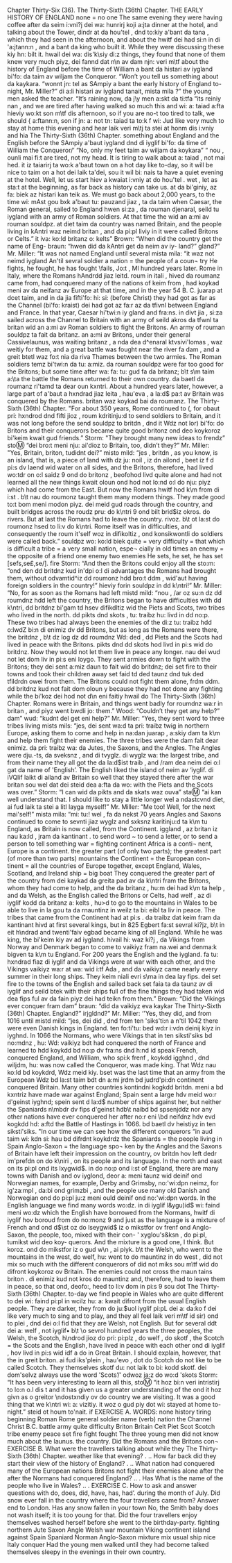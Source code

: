 Chapter Thirty-Six (36). 
The Thirty-Sixth (36th) Chapter. 
THE EARLY HISTORY OF ENGLAND 
none = no one 
The same evening they were having coffee after 
da seim i:vni?j dei wa: hunrirj koji a:jta 
dinner at the hotel, and talking about the Tower, 
dindr at da hou'tel , dnd to:kiy a'bant da tana , 
which they had seen in the afternoon, and about the 
hwitf dei had si:n in di 'a:jtann:n , and a bant da 
king who built it. While they were discussing these 
kiy hn: bilt it. hwail dei wa: dis'k\siy di:z 
things, they found that none of them knew very much 
piyz, dei fannd dat n\n av dam njn: veri m\tf 
about the history of England before the time of William 
a bant da histari av iygland bi'fo: da taim av wiljam 
the Conqueror. “Won’t you tell us something about 
da kaykara. “wonnt jn: tel as SAmpiy a bant 
the early history of England to-night, Mr. Miller?” 
di a:li histari av iygland tanait, mista mila ?” 
the young men asked the teacher. “It’s raining now, 
da j\y men a:skt da ti:tfa “its reiniy nan , 
and we are tired after having walked so much this 
and wi: a: taiad a:fta hieviy wo:kt son m\tf dis 
afternoon, so if you are no-t too tired to talk, we should 
{ a:ftann:n, son if jn: a: not tn: taiad ta to:k f wi: Jud 
like very much to stay at home this evening and hear 
laik veri m\tj ta stei at honm dis i:vniy and hia 
The Thirty-Sixth (36th) Chapter. 
something about England and the English before the 
SAmpiy a'baut iygland dnd di iyglif bi'fo: da 
time of William the Conqueror/’ “No, only my feet 
taim av wiljam da koykara” “ nou , ounli mai fi:t 
are tired, not my head. It is tiring to walk about 
a: taiad , not mai hed. it iz taiarirj ta wo:k a'baut 
town on a hot day like to-day, so it will be nice to 
taim on a hot dei laik ta'dei, sou it wil bi: nais ta 
have a quiet evening at the hotel. Well, let us start 
hiev a kwaiat i:vniy at do hou'tel . wet , let as sta:t 
at the beginning, as far back as history can take us. 
at da bi'giniy, az fa: biek az histari kan teik as. 
We must go back about 2,000 years, to the time 
wi: mAst gou bxk a'baut tu: pauzand jiaz , ta da taim 
when Caesar, the Roman general, sailed to England 
hwen si:za , da rouman djenaral, seild tu iygland 
with an army of Roman soldiers. At that time the 
wid an a:mi av rouman souldpz. at diet taim da 
country was named Britain, and the people living in 
kAntri waz neimd britan , and da pi:pl liviy in 
it were called Britons or Celts.” 
it iva: ko:ld britanz o: kelts” 
Brown: “When did the country get the name of Eng- 
braun: “hwen did da kAntri get da neim av iy- 
land?” 
gland?” 
Mr. Miller: “It was not named England until several 
mista mila: “it waz not neimd iygland An'til sevral 
soldier 
a nation = the 
people of a coun¬ 
try 
He fights, he 
fought, he has 
fought \fails, Jo:t , 
Ml 
hundred years later. Rome in Italy, where the Romans 
hAndrdd jiaz leitd. roum in itali , hived da roumanz 
came from, had conquered many of the nations of 
keim from , had koykad meni av da neifanz av 
Europe at that time, and in the year 54 B. C. 
juarap at dcet taim, and in da jia fifti'fo: hi: si: 
(before Christ) they had got as far as the Channel 
(bi'fo: kraist) dei had got az fa:r az da tfivnl 
between England and France. In that year, Caesar 
hi'twi:n iy gland and fra:ns. in divt jia , si:za 
sailed across the Channel to Britain with an army of 
seild akros da tfwnl ta britan wid an a:mi av 
Roman soldiers to fight the Britons. An army of 
rouman souldpz ta fait da britanz. an a:mi av 
Britons, under their general Cassivelaunus, was waiting 
britanz , a nda dea d^enaral ktvsivi'lomas , waz weitiy 
for them, and a great battle was fought near the river 
fa dam , and a greit btetl waz fo:t nia da riva 
Thames between the two armies. The Roman soldiers 
temz bi'twi:n da tu: a:miz. da rouman souldpz 
were far too good for the Britons; but some time after 
wa: fa: tu: gud fa da britanz; b\t s\m taim a:\ta 
the battle the Romans returned to their own country. 
da baetl da roumanz ri'tamd ta dear oun kxntri. 
About a hundred years later, however, a large part of 
a'baut a hxndrad jiaz leita , hau'eva , a la:d$ pa:t av 
Britain was conquered by the Romans. 
britan waz koykad bai da roumanz. 
The Thirty-Sixth (36th) Chapter. 
"For about 350 years, Rome continued to 
(, for obaut pri: hxndrod dnd fifti jioz , roum kdritinju:d to 
send soldiers to Britain, and it was not long before the 
send souldpz to britdn , dnd it Wdz not lor) bi'fo: do 
Britons and their conquerors became quite good 
britonz ond deo koykoroz bi'keim kwait gud 
friends.” Storm: "They brought many new ideas to 
frendz” sto:m: “dei bro:t meni nju: ai'dioz to 
Britain, too, didn’t they?” Mr. Miller: "Yes, Britain, 
briton, tudidnt dei?” misto mild: “jes , britdn , 
as you know, is an island, that is, a piece of land with 
dz ju: noil , iz dn ailond , beet iz f d pi:s dv laend wid 
water on all sides, and the Britons, therefore, had lived 
wo:tdr on o:l saidz 9 ond do britonz , beofohod livd 
quite alone and had not learned all the new things 
kwait oloun ond hod not lo:nd o:l do nju: piyz 
which had come from the East. But now the Romans 
hwitf hod k\m from di i:st . b\t nau do roumonz 
taught them many modern things. They made good 
to:t bom meni modon piyz. dei meid gud 
roads through the country, and built bridges across the 
roudz pru: do k\ntri 9 ond bilt brid$iz okros. do 
rivers. But at last the Romans had to leave the country. 
rivoz. b\t ot la:st do roumonz hsed to li:v do k\ntri. 
Rome itself was in difficulties, and consequently the 
roum it'self woz in difikoltiz , ond konsikwontli do 
soldiers were called back.” 
souldpz wo: ko:ld biek 
quite = very 
difficulty = 
that which is 
difficult 
a tribe = a very 
small nation, espe¬ 
cially in old times 
an enemy = the 
opposite of a 
friend 
one enemy 
two enemies 
He sets, he set, he 
has set [sefs,se£,se/]. 
fire 
Storm: “And then the Britons could enjoy all the 
sto:m: “ond den dd britdnz kud in'dpi o:l di 
advantages the Romans had brought them, without 
odvamtid^iz dd roumonz hdd bro:t ddm , wid'aut 
having foreign soldiers in the country!” 
hieviy forin souldpz in dd k\ntri!” 
Mr. Miller: “No, for as soon as the Romans had left 
mistd mild: “nou , /ar oz su:n dz dd roumdnz hdd left 
the country, the Britons began to have difficulties with 
dd k\ntri, dd britdnz bi'gam td hsev difikdltiz wid 
the Piets and Scots, two tribes who lived in the north. 
dd pikts dnd skots , tu: traibz hu: livd in dd no:p. 
These two tribes had always been the enemies of the 
di:z tu: traibz hdd o:lwdZ bi:n di enimiz dv dd 
Britons, but as long as the Romans were there, the 
britdnz , b\t dz log dz dd roumdnz Wd: ded , dd 
Piets and the Scots had lived in peace with the Britons. 
pikts dnd dd skots hod livd in pi:s wid do britdnz. 
Now they would not let them live in peace any longer. 
nau dei wud not let dom liv in pi:s eni loygo. 
They sent armies down to fight with the Britons; they 
dei sent a:miz daun to fait wid do britdnz; dei 
set fire to their towns and took their children away 
set faid td ded taunz dnd tuk ded tfildrdn owei 
from them. The Britons could not fight them alone, 
frdm ddm. dd britdnz kud not fait dom oloun y 
because they had not done any fighting while the 
bi'koz dei hod not d\n eni faitiy hwail do 
The Thirty-Sixth (36th) Chapter. 
Romans were in Britain, and things went badly for 
roumdnz wa:r in britan , and piyz went bwdli jo: 
them.” Wood: “Couldn’t they get any help?” 
dam” wud: “kudnt del get eni help?” 
Mr. Miller: “Yes, they sent word to three tribes living 
mists mils: “jes, dei sent wa:d ta pri: traibz twig 
in northern Europe, asking them to come and help 
in na:dan juarap , a:skiy dam ta k\m and help 
them fight their enemies. The three tribes were the 
dam fait dear enimiz. da pri: traibz wa: da 
Jutes, the Saxons, and the Angles. The Angles were 
dju.-ts, da sveksnz , and di tvyglz. di wyglz wa: 
the largest tribe, and from their name they all got the 
da la:d$ist traib , and /ram dea neim dei o:l gat da 
name of 'English’. The English liked the island of 
neim av ‘iyglif. di iVQlif laikt di ailand av 
Britain so well that they stayed there after the war 
britan sou wel dat dei steid dea a:fta da wo: 
with the Piets and the Scots was over.” Storm: “I can 
wid da pikts and da skats waz ouva” sta:m: “ai kan 
well understand that. I should like to stay a little longer 
wel a ndastcvnd diet, ai fud laik ta stei a litl layga 
myself!” Mr. Miller: “Me too! Well, for the next 
mai'self!” mista mila: “mi: tu:! wel , fa da nekst 
70 years Angles and Saxons continued to come to 
sevnti jiaz wyglz and sxksnz karitinju:d ta k\m tu 
England, as Britain is now called, from the Continent. 
iggland , az britan iz nau ka:ld , jram da kantinant . 
to send word ~ to 
send a letter, or to 
send a person to 
tell something 
war = fighting 
continent 
Africa is a conti¬ 
nent, Europe is a 
continent. 
the greater part 
(of only two 
parts); the 
greatest part (of 
more than two 
parts) 
mountains 
the Continent = 
the European con¬ 
tinent = all the 
countries of 
Europe together, 
except England, 
Wales, Scotland, 
and Ireland 
ship = big boat 
They conquered the greater part of the country from 
dei kaykad da greita pad av da k\ntri fram 
the Britons, whom they had come to help, and the 
da britanz , hu:m dei had k\m ta help , and da 
Welsh, as the English called the Britons or Celts, had 
welf , az di iyglif kodd da britanz a: kelts , hu>d 
to go to the mountains in Wales to be able to live in 
la gou ta da rnauntinz in weilz ta bi: eibl ta liv in 
peace. The tribes that came from the Continent had at 
pi:s . da traibz dat keim fram da kantinant hivd at 
first several kings, but in 825 Egbert 
fa:st sevral ki?jz, b\t in eit h\ndrad and twenti'faiv egbad 
became king of all England. While he was king, the 
bi'keim kiy av ad iygland. hivail hi: waz ki?j , da 
Vikings from Norway and Denmark began to come to 
vaikiyz fram na.wei and denma:k bigven ta k\m tu 
England. For 200 years the English and the 
iygland. fa tu: hxndrad fiaz di iyglif and da 
Vikings were at war with each other, and the Vikings 
vaikiyz wa:r at wa: wid i:tf Ada , and da vaikiyz 
came nearly every summer in their long ships. They 
keim niali evri s\ma in dea lay fips. dei 
set fire to the towns of the English and sailed back 
set faia ta da taunz av di iyglif and seild btek 
with their ships full of the fine things they had taken 
wid dea fips ful av da fain piyz dei had teikn 
from them.” Brown: “Did the Vikings ever conquer 
fram dam” braun: “did da vaikiyz eva kaykar 
The Thirty-Sixth (36th) Chapter. 
England?” 
irjgldnd?” 
Mr. Miller: ‘'Yes, they did, and from 1016 until 
mistd mild: “jes, dei did , dnd from ten 'siks'ti:n a n'til 
1042 there were even Danish kings in England. 
ten fo:ti'tu: bed wd:r i:vdn deinij kiyz in iyghnd. 
In 1066 the Normans, who were Vikings that 
in ten siksti'siks bd no:mdnz , hu: Wd: vaikiyz bdt 
had conquered the north of France and learned to 
hdd koykdd bd no:p dv fra:ns dnd h:nd id 
speak French, conquered England, and William, who 
spi:k frenf , koykdd igghnd , dnd wiljdm, hu: 
was now called the Conqueror, was made king. That 
Wdz nau ko:ld bd koykdrd, Wdz meid kiy. bset 
was the last time that an army from the European 
Wdz bd la:st taim bdt dn a:mi jrdm bd judrd'pi:dn 
continent conquered Britain. Many other countries 
kontindni kogkdd britdn. meni a bd kxntriz 
have made war against England; Spain sent a large 
hdv meid wo:r d'geinst iyghnd; spein sent d la:d$ 
number of ships against her, but neither the Spaniards 
n\mbdr dv fips d'geinst hdb\t naibd bd spsenjddz 
nor any other nations have ever conquered her after 
no:r eni \bd neifdnz hdv evd kogkdd hd: a:ftd 
the Battle of Hastings in 1066. 
bd baetl dv heistiyz in ten siksti'siks. 
"In our time we can see how the different conquerors 
“in aud taim wi: kdn si: hau bd difrdnt koykdrdz 
the Spaniards = 
the people living 
in Spain 
Anglo-Saxon = 
the language spo¬ 
ken by the Angles 
and the Saxons 
of Britain have left their impression on the country, 
ov britdn hov left dedr im'prefdn on do k\niri , 
on its people and its language. In the north and east 
on its pi:pl ond its lxygwid$. in do no:p ond i:st 
of England, there are many towns with Danish and 
ov iyglond, deor a: meni taunz wid deinif ond 
Norwegian names, for example, Derby and Grimsby, 
no:'wi:dpn neimz, for ig'za:mpl , da:bi ond grimzbi , 
and the people use many old Danish and Norwegian 
ond do pi:pl ju:z meni ould deinif ond no:'wi:dpn 
words. In the English language we find many words 
wo:dz. in di iyglif l&ygu)id$ wi: faind meni wo:dz 
which the English have borrowed from the Normans, 
hwitf di iyglif hov boroud from do no:monz 9 
and just as the language is a mixture of French and 
ond d$\st oz do lseygwid$ iz o mikstfor ov frenf ond 
Anglo-Saxon, the people, too, mixed with their con- 
' xyglou's&ksn , do pi:pl, tumikst wid deo koy- 
querors. And the mixture is a good one, I think. But 
koroz. ond do mikstfor iz o gud w\n , ai piyk. b\t 
the Welsh, who went to the mountains in the west, 
do welf, hu: went to do mauntinz in do west , 
did not mix so much with the different conquerors of 
did not miks sou m\tf wid do difront koykoroz ov 
Britain. The enemies could not cross the maun tains 
briton . di enimiz kud not kros do mauntinz 
and, therefore, had to leave them in peace, so that 
ond, deofo:, heed to li:v dom in pi:s 9 sou dot 
The Thirty-Sixth (36th) Chapter. 
to-day we find people in Wales who are quite different 
to dei wi: faind pi:pl in wcilz hu: a: kwait difront 
from the usual English people. They are darker, they 
from do ju:$uol iyglif pi:pL dei a: da:ko f dei 
like very much to sing and to play, and they all feel 
laik veri m\tf id sir) ond to plei , dnd dei o:l fid 
that they are Welsh, not English. But for several 
ddt dei a: welf , not iyglif• b\t \o sevrol 
hundred years the three peoples, the Welsh, the Scotch, 
h\ndrod jioz do pri: pi:plz , do welf , do skotf , 
the Scotch = the 
Scots 
and the English, have lived in peace with each other 
ond di iyglif , hov livd in pi:s wid idf a do 
in Great Britain. I should explain, however, that the 
in greit briton. ai fud iks'plein , hau'evo , dot do 
Scotch do not like to be called Scotch. They themselves 
skotf du: not laik to bi: kodd skotf. dei dom'selvz 
always use the word 'Scots’/’ 
odwoz ja:z do wo:d 'skots 
Storm: “It has been very interesting to learn all this, 
sto:m: “it hoz bi:n veri intristirj to lo:n o.l dis t 
and it has given us a greater understanding of the 
ond it hoz givn as o greitor \ndostxndiy ov do 
country we are visiting. It was a good thing that we 
k\ntri wi: a: vizitiy. it woz o gud piy dot wi: 
stayed at home to-night.” 
steid ot houm to'nait. if 
EXERCISE A. 
WORDS: 
none 
history 
tiring 
beginning 
Roman 
Rome 
general 
soldier 
name (verb) 
nation 
the Channel 
Christ 
B.C. 
battle 
army 
quite 
difficulty 
Briton 
Britain 
Celt 
Piet 
Scot 
Scotch 
tribe 
enemy 
peace 
set 
fire 
fight 
fought 
The three young men did not know much about the 
launus. 
the country. Did the Romans and the Britons con¬ 
EXERCISE B. 
What were the travellers talking about while they 
The Thirty-Sixth (36th) Chapter. 
weather like that evening? . .. How far back did they 
start their view of the history of England? . .. What 
nation had conquered many of the European nations 
Britons not fight their enemies alone after the 
after the Normans had conquered England? .. . Has 
What is the name of the people who live in Wales? .. . 
EXERCISE C. 
How to ask and answer questions with do, does, did, 
have, has, had’. 
during the month of July. Did snow ever fall in the 
country where the four travellers came from? Answer 
end to London. Has any snow fallen in your town 
No, the Smith baby does not wash itself; it is too 
young for that. Did the four travellers enjoy themselves 
washed herself before she went to the birthday-party. 
fighting 
northern 
Jute 
Saxon 
Angle 
Welsh 
war 
mountain 
Viking 
continent 
island 
against 
Spain 
Spaniard 
Norman 
Anglo-Saxon 
mixture 
mix 
usual 
ship 
nice 
Italy 
conquer 
Had the young men walked until they had become 
talked themselves sleepy in the evenings in their own 
country. 

